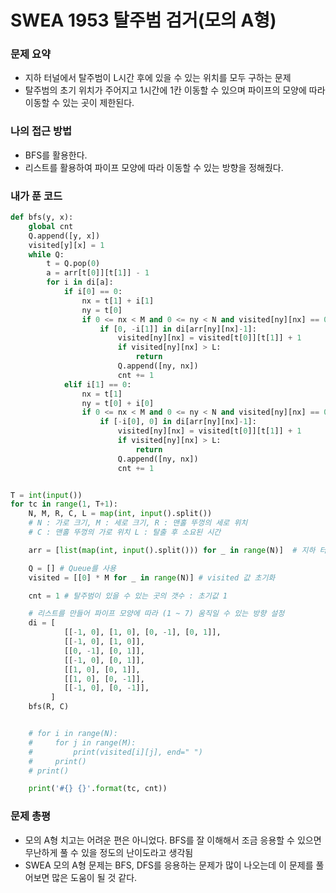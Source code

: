 # SWEA 1953 탈주범 검거(모의 A형)

### 문제 요약

- 지하 터널에서 탈주범이 L시간 후에 있을 수 있는 위치를 모두 구하는 문제
- 탈주범의 초기 위치가 주어지고 1시간에 1칸 이동할 수 있으며 파이프의 모양에 따라 이동할 수 있는 곳이 제한된다.

### 나의 접근 방법

- BFS를 활용한다.
- 리스트를 활용하여 파이프 모양에 따라 이동할 수 있는 방향을 정해줬다.

### 내가 푼 코드

```python
def bfs(y, x):
    global cnt
    Q.append([y, x])
    visited[y][x] = 1
    while Q:
        t = Q.pop(0)
        a = arr[t[0]][t[1]] - 1
        for i in di[a]:
            if i[0] == 0:
                nx = t[1] + i[1]
                ny = t[0]
                if 0 <= nx < M and 0 <= ny < N and visited[ny][nx] == 0 and arr[ny][nx] != 0:
                    if [0, -i[1]] in di[arr[ny][nx]-1]:
                        visited[ny][nx] = visited[t[0]][t[1]] + 1
                        if visited[ny][nx] > L:
                            return
                        Q.append([ny, nx])
                        cnt += 1
            elif i[1] == 0:
                nx = t[1]
                ny = t[0] + i[0]
                if 0 <= nx < M and 0 <= ny < N and visited[ny][nx] == 0 and arr[ny][nx] != 0:
                    if [-i[0], 0] in di[arr[ny][nx]-1]:
                        visited[ny][nx] = visited[t[0]][t[1]] + 1
                        if visited[ny][nx] > L:
                            return
                        Q.append([ny, nx])
                        cnt += 1


T = int(input())
for tc in range(1, T+1):
    N, M, R, C, L = map(int, input().split())
    # N : 가로 크기, M : 세로 크기, R : 맨홀 뚜껑의 세로 위치
    # C : 맨홀 뚜껑의 가로 위치 L : 탈출 후 소요된 시간

    arr = [list(map(int, input().split())) for _ in range(N)]  # 지하 터널 지도

    Q = [] # Queue를 사용
    visited = [[0] * M for _ in range(N)] # visited 값 초기화

    cnt = 1 # 탈주범이 있을 수 있는 곳의 갯수 : 초기값 1

    # 리스트를 만들어 파이프 모양에 따라 (1 ~ 7) 움직일 수 있는 방향 설정 
    di = [
            [[-1, 0], [1, 0], [0, -1], [0, 1]],
            [[-1, 0], [1, 0]],
            [[0, -1], [0, 1]],
            [[-1, 0], [0, 1]],
            [[1, 0], [0, 1]],
            [[1, 0], [0, -1]],
            [[-1, 0], [0, -1]],
         ]
    bfs(R, C)


    # for i in range(N):
    #     for j in range(M):
    #         print(visited[i][j], end=" ")
    #     print()
    # print()

    print('#{} {}'.format(tc, cnt))
```

### 문제 총평

- 모의 A형 치고는 어려운 편은 아니었다. BFS를 잘 이해해서 조금 응용할 수 있으면 무난하게 풀 수 있을 정도의 난이도라고 생각됨
- SWEA 모의 A형 문제는 BFS, DFS를 응용하는 문제가 많이 나오는데 이 문제를 풀어보면 많은 도움이 될 것 같다.